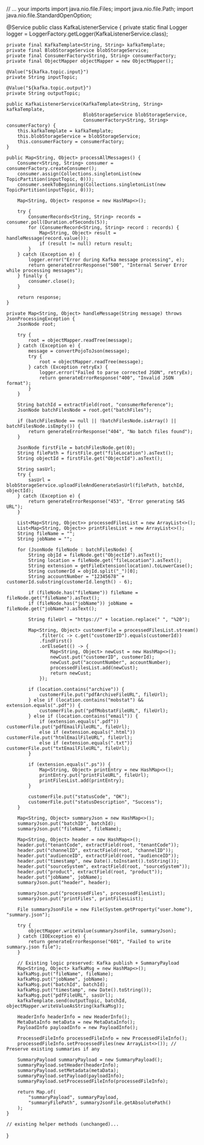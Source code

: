 // ... your imports
import java.nio.file.Files;
import java.nio.file.Path;
import java.nio.file.StandardOpenOption;

@Service
public class KafkaListenerService {
    private static final Logger logger = LoggerFactory.getLogger(KafkaListenerService.class);

    private final KafkaTemplate<String, String> kafkaTemplate;
    private final BlobStorageService blobStorageService;
    private final ConsumerFactory<String, String> consumerFactory;
    private final ObjectMapper objectMapper = new ObjectMapper();

    @Value("${kafka.topic.input}")
    private String inputTopic;

    @Value("${kafka.topic.output}")
    private String outputTopic;

    public KafkaListenerService(KafkaTemplate<String, String> kafkaTemplate,
                                BlobStorageService blobStorageService,
                                ConsumerFactory<String, String> consumerFactory) {
        this.kafkaTemplate = kafkaTemplate;
        this.blobStorageService = blobStorageService;
        this.consumerFactory = consumerFactory;
    }

    public Map<String, Object> processAllMessages() {
        Consumer<String, String> consumer = consumerFactory.createConsumer();
        consumer.assign(Collections.singletonList(new TopicPartition(inputTopic, 0)));
        consumer.seekToBeginning(Collections.singletonList(new TopicPartition(inputTopic, 0)));

        Map<String, Object> response = new HashMap<>();

        try {
            ConsumerRecords<String, String> records = consumer.poll(Duration.ofSeconds(5));
            for (ConsumerRecord<String, String> record : records) {
                Map<String, Object> result = handleMessage(record.value());
                if (result != null) return result;
            }
        } catch (Exception e) {
            logger.error("Error during Kafka message processing", e);
            return generateErrorResponse("500", "Internal Server Error while processing messages");
        } finally {
            consumer.close();
        }

        return response;
    }

    private Map<String, Object> handleMessage(String message) throws JsonProcessingException {
        JsonNode root;

        try {
            root = objectMapper.readTree(message);
        } catch (Exception e) {
            message = convertPojoToJson(message);
            try {
                root = objectMapper.readTree(message);
            } catch (Exception retryEx) {
                logger.error("Failed to parse corrected JSON", retryEx);
                return generateErrorResponse("400", "Invalid JSON format");
            }
        }

        String batchId = extractField(root, "consumerReference");
        JsonNode batchFilesNode = root.get("batchFiles");

        if (batchFilesNode == null || !batchFilesNode.isArray() || batchFilesNode.isEmpty()) {
            return generateErrorResponse("404", "No batch files found");
        }

        JsonNode firstFile = batchFilesNode.get(0);
        String filePath = firstFile.get("fileLocation").asText();
        String objectId = firstFile.get("ObjectId").asText();

        String sasUrl;
        try {
            sasUrl = blobStorageService.uploadFileAndGenerateSasUrl(filePath, batchId, objectId);
        } catch (Exception e) {
            return generateErrorResponse("453", "Error generating SAS URL");
        }

        List<Map<String, Object>> processedFilesList = new ArrayList<>();
        List<Map<String, Object>> printFilesList = new ArrayList<>();
        String fileName = "";
        String jobName = "";

        for (JsonNode fileNode : batchFilesNode) {
            String objId = fileNode.get("ObjectId").asText();
            String location = fileNode.get("fileLocation").asText();
            String extension = getFileExtension(location).toLowerCase();
            String customerId = objId.split("_")[0];
            String accountNumber = "12345678" + customerId.substring(customerId.length() - 6);

            if (fileNode.has("fileName")) fileName = fileNode.get("fileName").asText();
            if (fileNode.has("jobName")) jobName = fileNode.get("jobName").asText();

            String fileUrl = "https://" + location.replace(" ", "%20");

            Map<String, Object> customerFile = processedFilesList.stream()
                .filter(c -> c.get("customerID").equals(customerId))
                .findFirst()
                .orElseGet(() -> {
                    Map<String, Object> newCust = new HashMap<>();
                    newCust.put("customerID", customerId);
                    newCust.put("accountNumber", accountNumber);
                    processedFilesList.add(newCust);
                    return newCust;
                });

            if (location.contains("archive")) {
                customerFile.put("pdfArchiveFileURL", fileUrl);
            } else if (location.contains("mobstat") && extension.equals(".pdf")) {
                customerFile.put("pdfMobstatFileURL", fileUrl);
            } else if (location.contains("email")) {
                if (extension.equals(".pdf")) customerFile.put("pdfEmailFileURL", fileUrl);
                else if (extension.equals(".html")) customerFile.put("htmlEmailFileURL", fileUrl);
                else if (extension.equals(".txt")) customerFile.put("txtEmailFileURL", fileUrl);
            }

            if (extension.equals(".ps")) {
                Map<String, Object> printEntry = new HashMap<>();
                printEntry.put("printFileURL", fileUrl);
                printFilesList.add(printEntry);
            }

            customerFile.put("statusCode", "OK");
            customerFile.put("statusDescription", "Success");
        }

        Map<String, Object> summaryJson = new HashMap<>();
        summaryJson.put("batchID", batchId);
        summaryJson.put("fileName", fileName);

        Map<String, Object> header = new HashMap<>();
        header.put("tenantCode", extractField(root, "tenantCode"));
        header.put("channelID", extractField(root, "channelID"));
        header.put("audienceID", extractField(root, "audienceID"));
        header.put("timestamp", new Date().toInstant().toString());
        header.put("sourceSystem", extractField(root, "sourceSystem"));
        header.put("product", extractField(root, "product"));
        header.put("jobName", jobName);
        summaryJson.put("header", header);

        summaryJson.put("processedFiles", processedFilesList);
        summaryJson.put("printFiles", printFilesList);

        File summaryJsonFile = new File(System.getProperty("user.home"), "summary.json");

        try {
            objectMapper.writeValue(summaryJsonFile, summaryJson);
        } catch (IOException e) {
            return generateErrorResponse("601", "Failed to write summary.json file");
        }

        // Existing logic preserved: Kafka publish + SummaryPayload
        Map<String, Object> kafkaMsg = new HashMap<>();
        kafkaMsg.put("fileName", fileName);
        kafkaMsg.put("jobName", jobName);
        kafkaMsg.put("batchId", batchId);
        kafkaMsg.put("timestamp", new Date().toString());
        kafkaMsg.put("pdfFileURL", sasUrl);
        kafkaTemplate.send(outputTopic, batchId, objectMapper.writeValueAsString(kafkaMsg));

        HeaderInfo headerInfo = new HeaderInfo();
        MetaDataInfo metaData = new MetaDataInfo();
        PayloadInfo payloadInfo = new PayloadInfo();

        ProcessedFileInfo processedFileInfo = new ProcessedFileInfo();
        processedFileInfo.setProcessedFiles(new ArrayList<>()); // Preserve existing summaries if any

        SummaryPayload summaryPayload = new SummaryPayload();
        summaryPayload.setHeader(headerInfo);
        summaryPayload.setMetadata(metaData);
        summaryPayload.setPayload(payloadInfo);
        summaryPayload.setProcessedFileInfo(processedFileInfo);

        return Map.of(
            "summaryPayload", summaryPayload,
            "summaryFilePath", summaryJsonFile.getAbsolutePath()
        );
    }

    // existing helper methods (unchanged)...

}
